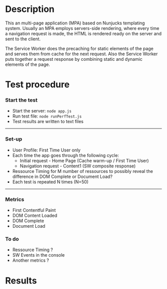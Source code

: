 # Description
This an multi-page application (MPA) based on Nunjucks templating system. Usually an MPA employs servers-side rendering, where every time a navigation request is made, the HTML is rendered ready on the server and sent to the client.

The Service Worker does the precaching for static elements of the page and serves them from cache for the next request. Also the Service Worker puts together a request response by combining static and dynamic elements of the page.

# Test procedure
### Start the test
- Start the server: `node app.js`
- Run test file: `node runPerfTest.js`
- Test results are written to text files
---------------------------------------
### Set-up
- User Profile: First Time User only
- Each time the app goes through the following cycle:
    - Initial request - Home Page (Cache warm-up / First Time User)
    - Navigation request - Content1 (SW composite response)
- Ressource Timing for M number of ressources to possibly reveal the difference in DOM Complete or Document Load?
- Each test is repeated N times (N=50)
---------------------------------------
### Metrics
- First Contentful Paint
- DOM Content Loaded
- DOM Complete
- Document Load

### To do
- Ressource Timing ? 
- SW Events in the console
- Another metrics ?
# Results
